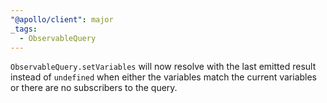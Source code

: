 ```yaml
---
"@apollo/client": major
_tags:
  - ObservableQuery
---
```


`ObservableQuery.setVariables` will now resolve with the last emitted result instead of `undefined` when either the variables match the current variables or there are no subscribers to the query.
